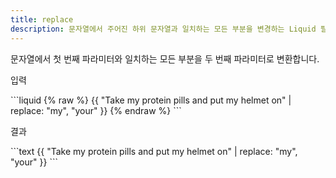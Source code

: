 ```yaml
---
title: replace
description: 문자열에서 주어진 하위 문자열과 일치하는 모든 부분을 변경하는 Liquid 필터.
---
```


문자열에서 첫 번째 파라미터와 일치하는 모든 부분을 두 번째 파라미터로 변환합니다.

<p class="code-label">입력</p>
```liquid
{% raw %}
{{ "Take my protein pills and put my helmet on" | replace: "my", "your" }}
{% endraw %}
```

<p class="code-label">결과</p>
```text
{{ "Take my protein pills and put my helmet on" | replace: "my", "your" }}
```
